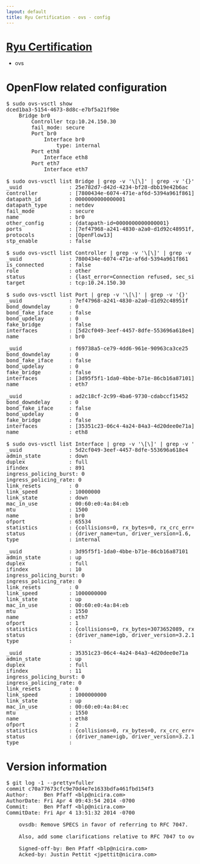 ```yaml
---
layout: default
title: Ryu Certification - ovs - config
---
```

# [Ryu Certification](http://osrg.github.io/ryu/certification.html)
* ovs 

# OpenFlow related configuration
<pre>
$ sudo ovs-vsctl show
dced1ba3-5154-4673-8d8c-e7bf5a21f98e
    Bridge br0
        Controller tcp:10.24.150.30
        fail_mode: secure
        Port br0
            Interface br0
                type: internal
        Port eth8
            Interface eth8
        Port eth7
            Interface eth7

$ sudo ovs-vsctl list Bridge | grep -v '\[\]' | grep -v '{}'
_uuid               : 25e782d7-d42d-4234-bf28-dbb19e42b6ac
controller          : [7800434e-6074-471e-af6d-5394a961f861]
datapath_id         : 0000000000000001
datapath_type       : netdev
fail_mode           : secure
name                : br0
other_config        : {datapath-id=0000000000000001}
ports               : [7ef47968-a241-4830-a2a0-d1d92c48951f, ad2c18cf-2c99-4ba6-9730-cdabccf15452, f69738a5-ce79-4dd6-961e-90963ca3ce25]
protocols           : [OpenFlow13]
stp_enable          : false

$ sudo ovs-vsctl list Controller | grep -v '\[\]' | grep -v '{}'
_uuid               : 7800434e-6074-471e-af6d-5394a961f861
is_connected        : false
role                : other
status              : {last_error=Connection refused, sec_since_connect=926, sec_since_disconnect=3, state=BACKOFF}
target              : tcp:10.24.150.30

$ sudo ovs-vsctl list Port | grep -v '\[\]' | grep -v '{}'
_uuid               : 7ef47968-a241-4830-a2a0-d1d92c48951f
bond_downdelay      : 0
bond_fake_iface     : false
bond_updelay        : 0
fake_bridge         : false
interfaces          : [5d2cf049-3eef-4457-8dfe-553696a618e4]
name                : br0

_uuid               : f69738a5-ce79-4dd6-961e-90963ca3ce25
bond_downdelay      : 0
bond_fake_iface     : false
bond_updelay        : 0
fake_bridge         : false
interfaces          : [3d95f5f1-1da0-4bbe-b71e-86cb16a87101]
name                : eth7

_uuid               : ad2c18cf-2c99-4ba6-9730-cdabccf15452
bond_downdelay      : 0
bond_fake_iface     : false
bond_updelay        : 0
fake_bridge         : false
interfaces          : [35351c23-06c4-4a24-84a3-4d20dee0e71a]
name                : eth8

$ sudo ovs-vsctl list Interface | grep -v '\[\]' | grep -v '{}'
_uuid               : 5d2cf049-3eef-4457-8dfe-553696a618e4
admin_state         : down
duplex              : full
ifindex             : 891
ingress_policing_burst: 0
ingress_policing_rate: 0
link_resets         : 0
link_speed          : 10000000
link_state          : down
mac_in_use          : 00:60:e0:4a:84:eb
mtu                 : 1500
name                : br0
ofport              : 65534
statistics          : {collisions=0, rx_bytes=0, rx_crc_err=0, rx_dropped=0, rx_errors=0, rx_frame_err=0, rx_over_err=0, rx_packets=0, tx_bytes=0, tx_dropped=0, tx_errors=0, tx_packets=0}
status              : {driver_name=tun, driver_version=1.6, firmware_version=N/A}
type                : internal

_uuid               : 3d95f5f1-1da0-4bbe-b71e-86cb16a87101
admin_state         : up
duplex              : full
ifindex             : 10
ingress_policing_burst: 0
ingress_policing_rate: 0
link_resets         : 0
link_speed          : 1000000000
link_state          : up
mac_in_use          : 00:60:e0:4a:84:eb
mtu                 : 1550
name                : eth7
ofport              : 1
statistics          : {collisions=0, rx_bytes=3073652089, rx_crc_err=0, rx_dropped=0, rx_errors=0, rx_frame_err=0, rx_over_err=0, rx_packets=72740673, tx_bytes=0, tx_dropped=0, tx_errors=0, tx_packets=0}
status              : {driver_name=igb, driver_version=3.2.10-k, firmware_version=3.10-0}
type                : 

_uuid               : 35351c23-06c4-4a24-84a3-4d20dee0e71a
admin_state         : up
duplex              : full
ifindex             : 11
ingress_policing_burst: 0
ingress_policing_rate: 0
link_resets         : 0
link_speed          : 1000000000
link_state          : up
mac_in_use          : 00:60:e0:4a:84:ec
mtu                 : 1550
name                : eth8
ofport              : 2
statistics          : {collisions=0, rx_bytes=0, rx_crc_err=0, rx_dropped=0, rx_errors=0, rx_frame_err=0, rx_over_err=0, rx_packets=0, tx_bytes=6783492, tx_dropped=0, tx_errors=0, tx_packets=72308}
status              : {driver_name=igb, driver_version=3.2.10-k, firmware_version=3.10-0}
type                : 
</pre>

# Version information
<pre>
$ git log -1 --pretty=fuller
commit c70a77673cfc9e70d4e7e1633bdfa461fbd154f3
Author:     Ben Pfaff &lt;blp@nicira.com&gt;
AuthorDate: Fri Apr 4 09:43:54 2014 -0700
Commit:     Ben Pfaff &lt;blp@nicira.com&gt;
CommitDate: Fri Apr 4 13:51:32 2014 -0700

    ovsdb: Remove SPECS in favor of referring to RFC 7047.
    
    Also, add some clarifications relative to RFC 7047 to ovsdb-server(1).
    
    Signed-off-by: Ben Pfaff &lt;blp@nicira.com&gt;
    Acked-by: Justin Pettit &lt;jpettit@nicira.com&gt;
</pre>
